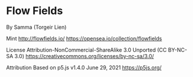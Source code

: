 # Flow Fields
By Samma (Torgeir Lien)

Mint
http://flowfields.io/
https://opensea.io/collection/flowfields

License 
Attribution-NonCommercial-ShareAlike 3.0 Unported (CC BY-NC-SA 3.0) 
https://creativecommons.org/licenses/by-nc-sa/3.0/

Attribution
Based on p5.js v1.4.0 June 29, 2021
https://p5js.org/
